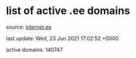 # list of active .ee domains

source: [internet.ee](https://internet.ee/domains/ee-zone-file)

last update: Wed, 23 Jun 2021 17:02:52 +0000

active domains: 140747
